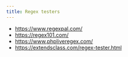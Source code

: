 ```yaml
---
title: Regex testers
---
```


- https://www.regexpal.com/
- https://regex101.com/
- https://www.phpliveregex.com/
- https://extendsclass.com/regex-tester.html
